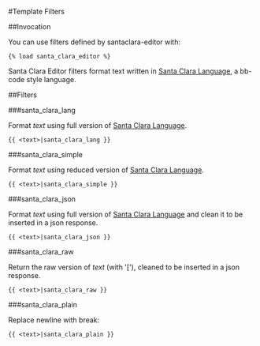 #Template Filters

##Invocation

You can use filters defined by santaclara-editor with:
```
{% load santa_clara_editor %}
```

Santa Clara Editor filters format text written in [Santa Clara
Language](docs/santaclara_languages.md), a bb-code style language.

##Filters

###santa_clara_lang

Format _text_ using full version of [Santa Clara
Language](docs/santaclara_languages.md).

```
{{ <text>|santa_clara_lang }}
```

###santa_clara_simple

Format _text_ using reduced version of [Santa Clara
Language](docs/santaclara_languages.md).

```
{{ <text>|santa_clara_simple }}
```

###santa_clara_json

Format _text_ using full version of [Santa Clara
Language](docs/santaclara_languages.md) and clean it to be inserted in
a json response.

```
{{ <text>|santa_clara_json }}
```

###santa_clara_raw

Return the raw version of _text_ (with '['), cleaned to be inserted in a json response.

```
{{ <text>|santa_clara_raw }}
```

###santa_clara_plain

Replace newline with break:

```
{{ <text>|santa_clara_plain }}
```

